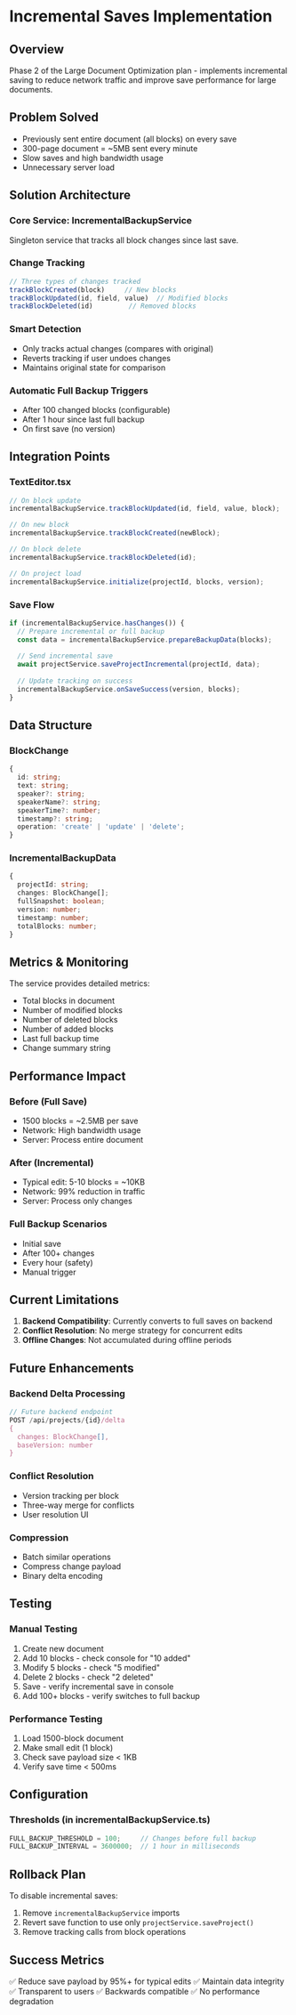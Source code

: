 # Incremental Saves Implementation

## Overview
Phase 2 of the Large Document Optimization plan - implements incremental saving to reduce network traffic and improve save performance for large documents.

## Problem Solved
- Previously sent entire document (all blocks) on every save
- 300-page document = ~5MB sent every minute
- Slow saves and high bandwidth usage
- Unnecessary server load

## Solution Architecture

### Core Service: IncrementalBackupService
Singleton service that tracks all block changes since last save.

### Change Tracking
```typescript
// Three types of changes tracked
trackBlockCreated(block)     // New blocks
trackBlockUpdated(id, field, value)  // Modified blocks  
trackBlockDeleted(id)         // Removed blocks
```

### Smart Detection
- Only tracks actual changes (compares with original)
- Reverts tracking if user undoes changes
- Maintains original state for comparison

### Automatic Full Backup Triggers
- After 100 changed blocks (configurable)
- After 1 hour since last full backup
- On first save (no version)

## Integration Points

### TextEditor.tsx
```typescript
// On block update
incrementalBackupService.trackBlockUpdated(id, field, value, block);

// On new block
incrementalBackupService.trackBlockCreated(newBlock);

// On block delete  
incrementalBackupService.trackBlockDeleted(id);

// On project load
incrementalBackupService.initialize(projectId, blocks, version);
```

### Save Flow
```typescript
if (incrementalBackupService.hasChanges()) {
  // Prepare incremental or full backup
  const data = incrementalBackupService.prepareBackupData(blocks);
  
  // Send incremental save
  await projectService.saveProjectIncremental(projectId, data);
  
  // Update tracking on success
  incrementalBackupService.onSaveSuccess(version, blocks);
}
```

## Data Structure

### BlockChange
```typescript
{
  id: string;
  text: string;
  speaker?: string;
  speakerName?: string;
  speakerTime?: number;
  timestamp?: string;
  operation: 'create' | 'update' | 'delete';
}
```

### IncrementalBackupData
```typescript
{
  projectId: string;
  changes: BlockChange[];
  fullSnapshot: boolean;
  version: number;
  timestamp: number;
  totalBlocks: number;
}
```

## Metrics & Monitoring

The service provides detailed metrics:
- Total blocks in document
- Number of modified blocks
- Number of deleted blocks  
- Number of added blocks
- Last full backup time
- Change summary string

## Performance Impact

### Before (Full Save)
- 1500 blocks = ~2.5MB per save
- Network: High bandwidth usage
- Server: Process entire document

### After (Incremental)
- Typical edit: 5-10 blocks = ~10KB
- Network: 99% reduction in traffic
- Server: Process only changes

### Full Backup Scenarios
- Initial save
- After 100+ changes
- Every hour (safety)
- Manual trigger

## Current Limitations

1. **Backend Compatibility**: Currently converts to full saves on backend
2. **Conflict Resolution**: No merge strategy for concurrent edits
3. **Offline Changes**: Not accumulated during offline periods

## Future Enhancements

### Backend Delta Processing
```typescript
// Future backend endpoint
POST /api/projects/{id}/delta
{
  changes: BlockChange[],
  baseVersion: number
}
```

### Conflict Resolution
- Version tracking per block
- Three-way merge for conflicts
- User resolution UI

### Compression
- Batch similar operations
- Compress change payload
- Binary delta encoding

## Testing

### Manual Testing
1. Create new document
2. Add 10 blocks - check console for "10 added"
3. Modify 5 blocks - check "5 modified"  
4. Delete 2 blocks - check "2 deleted"
5. Save - verify incremental save in console
6. Add 100+ blocks - verify switches to full backup

### Performance Testing
1. Load 1500-block document
2. Make small edit (1 block)
3. Check save payload size < 1KB
4. Verify save time < 500ms

## Configuration

### Thresholds (in incrementalBackupService.ts)
```typescript
FULL_BACKUP_THRESHOLD = 100;     // Changes before full backup
FULL_BACKUP_INTERVAL = 3600000;  // 1 hour in milliseconds
```

## Rollback Plan

To disable incremental saves:
1. Remove `incrementalBackupService` imports
2. Revert save function to use only `projectService.saveProject()`
3. Remove tracking calls from block operations

## Success Metrics

✅ Reduce save payload by 95%+ for typical edits
✅ Maintain data integrity
✅ Transparent to users
✅ Backwards compatible
✅ No performance degradation